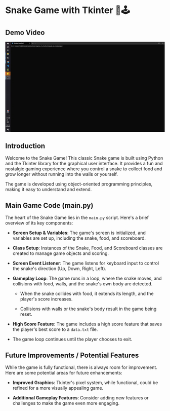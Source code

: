 # Snake Game with Tkinter 🐍🕹️

## Demo Video

<img src="https://github.com/JessieChiu1/Angela_Yu_Python/blob/main/Day20_21_SnakeGame/Snake-game-demo.gif" width="800px" alt="Snake Game Demo"/>

## Introduction

Welcome to the Snake Game! This classic Snake game is built using Python and the Tkinter library for the graphical user interface. It provides a fun and nostalgic gaming experience where you control a snake to collect food and grow longer without running into the walls or yourself.

The game is developed using object-oriented programming principles, making it easy to understand and extend.

## Main Game Code (main.py)

The heart of the Snake Game lies in the `main.py` script. Here's a brief overview of its key components:

- **Screen Setup & Variables**: The game's screen is initialized, and variables are set up, including the snake, food, and scoreboard.

- **Class Setup**: Instances of the Snake, Food, and Scoreboard classes are created to manage game objects and scoring.

- **Screen Event Listener**: The game listens for keyboard input to control the snake's direction (Up, Down, Right, Left).

- **Gameplay Loop**: The game runs in a loop, where the snake moves, and collisions with food, walls, and the snake's own body are detected.

    - When the snake collides with food, it extends its length, and the player's score increases.
    
    - Collisions with walls or the snake's body result in the game being reset.

- **High Score Feature**: The game includes a high score feature that saves the player's best score to a `data.txt` file.

- The game loop continues until the player chooses to exit.

## Future Improvements / Potential Features

While the game is fully functional, there is always room for improvement. Here are some potential areas for future enhancements:

- **Improved Graphics**: Tkinter's pixel system, while functional, could be refined for a more visually appealing game.

- **Additional Gameplay Features**: Consider adding new features or challenges to make the game even more engaging.

